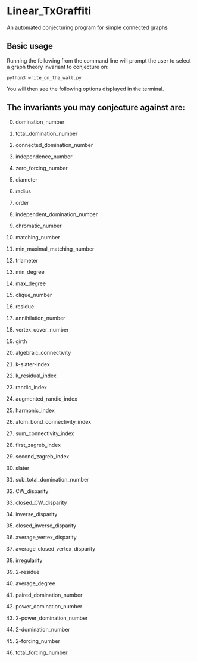# Linear_TxGraffiti

An automated conjecturing program for simple connected graphs

## Basic usage

Running the following from the command line will prompt the user to select a graph
theory invariant to conjecture on:

```
python3 write_on_the_wall.py

```
You will then see the following options displayed in the terminal. 


The invariants you may conjecture against are: 
-----------------------------------------------

0. domination_number

1. total_domination_number

2. connected_domination_number

3. independence_number

4. zero_forcing_number

5. diameter

6. radius

7. order

8. independent_domination_number

9. chromatic_number

10. matching_number

11. min_maximal_matching_number

12. triameter

13. min_degree

14. max_degree

15. clique_number

16. residue

17. annihilation_number

18. vertex_cover_number

19. girth

20. algebraic_connectivity

21. k-slater-index

22. k_residual_index

23. randic_index

24. augmented_randic_index

25. harmonic_index

26. atom_bond_connectivity_index

27. sum_connectivity_index

28. first_zagreb_index

29. second_zagreb_index

30. slater

31. sub_total_domination_number

32. CW_disparity

33. closed_CW_disparity

34. inverse_disparity

35. closed_inverse_disparity

36. average_vertex_disparity

37. average_closed_vertex_disparity

38. irregularity

39. 2-residue

40. average_degree

41. paired_domination_number

42. power_domination_number

43. 2-power_domination_number

44. 2-domination_number

45. 2-forcing_number

46. total_forcing_number




